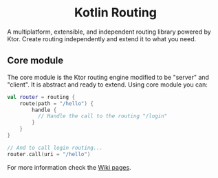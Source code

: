 <h1 align="center">
    Kotlin Routing
</h1>

A multiplatform, extensible, and independent routing library powered by Ktor.
Create routing independently and extend it to what you need.

## Core module

The core module is the Ktor routing engine modified to be "server" and "client".
It is abstract and ready to extend.
Using core module you can:

```kotlin
val router = routing {
    route(path = "/hello") {
        handle {
          // Handle the call to the routing "/login"
        }
    }
}

// And to call login routing...
router.call(uri = "/hello")
```

For more information check the [Wiki pages](https://github.com/programadorthi/kotlin-routing/wiki).
